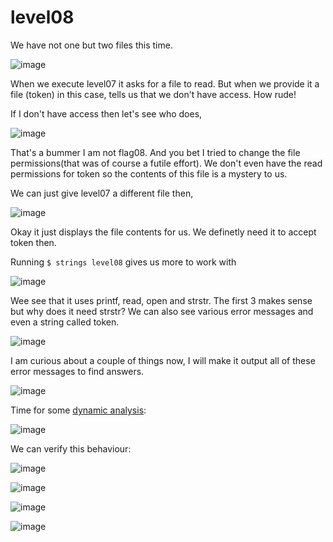 # level08
We have not one but two files this time.

![image](https://github.com/user-attachments/assets/0f51ad1d-7c4b-4a1d-8210-33f0ade20606)

When we execute level07 it asks for a file to read. But when we provide it a file (token) in this case, tells us that we don't have access. How rude!

If I don't have access then let's see who does,

![image](https://github.com/user-attachments/assets/4fecdfd8-e6f4-4ceb-9f4e-5c60d7066221)

That's a bummer I am not flag08. And you bet I tried to change the file permissions(that was of course a futile effort). We don't even have the read permissions for token so the contents of this file is a mystery to us.

We can just give level07 a different file then,

![image](https://github.com/user-attachments/assets/896750d1-dd2c-4dd6-8b61-e04e0dd44a54)

Okay it just displays the file contents for us. We definetly need it to accept token then.

Running `$ strings level08` gives us more to work with

![image](https://github.com/user-attachments/assets/de05e8b0-b144-4f5b-99fa-09e5ab385ae4)

Wee see that it uses printf, read, open and strstr. The first 3 makes sense but why does it need strstr? We can also see various error messages and even a string called token.

![image](https://github.com/user-attachments/assets/3a6df06c-642d-416d-b47a-08644da20203)

I am curious about a couple of things now, I will make it output all of these error messages to find answers.

![image](https://github.com/user-attachments/assets/ff73443b-d383-4857-97b4-b7bbcfe00a54)

Time for some [dynamic analysis](https://www.codementor.io/@packt/reverse-engineering-a-linux-executable-hello-world-rjceryk5d):

![image](https://github.com/user-attachments/assets/8902f3e0-f30a-4cf1-b676-3c9e57314cec)

We can verify this behaviour:

![image](https://github.com/user-attachments/assets/17e90802-1582-425c-ae53-cc5a11e34731)

![image](https://github.com/user-attachments/assets/91c0c5ea-1025-41b6-87bd-fe7525675e60)

![image](https://github.com/user-attachments/assets/bb44931b-3856-4dc7-bd0d-91ddbccb294e)

![image](https://github.com/user-attachments/assets/2e302dcc-1018-47dc-afcf-16f65edc6fdb)
